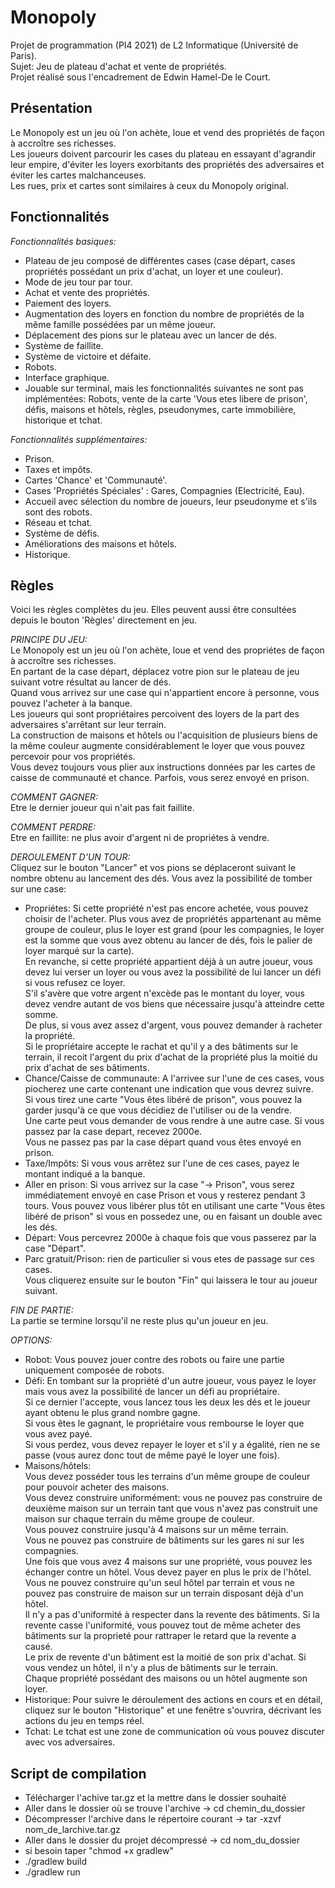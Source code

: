 # Monopoly

Projet de programmation (PI4 2021) de L2 Informatique (Université de Paris).  
Sujet: Jeu de plateau d'achat et vente de propriétés.  
Projet réalisé sous l'encadrement de Edwin Hamel-De le Court.  

## Présentation
Le Monopoly est un jeu où l'on achète, loue et vend des propriétés de façon à accroître ses richesses.  
Les joueurs doivent parcourir les cases du plateau en essayant d'agrandir leur empire, d'éviter les loyers exorbitants des propriétés des adversaires et éviter les cartes malchanceuses.  
Les rues, prix et cartes sont similaires à ceux du Monopoly original.
	
## Fonctionnalités
*Fonctionnalités basiques:*
- Plateau de jeu composé de différentes cases (case départ, cases propriétés possédant un prix d'achat, un loyer et une couleur).
- Mode de jeu tour par tour.
- Achat et vente des propriétés.
- Paiement des loyers.
- Augmentation des loyers en fonction du nombre de propriétés de la même famille possédées par un même joueur.
- Déplacement des pions sur le plateau avec un lancer de dés.
- Système de faillite.
- Système de victoire et défaite.
- Robots.
- Interface graphique.
- Jouable sur terminal, mais les fonctionnalités suivantes ne sont pas implémentées: Robots, vente de la carte 'Vous etes libere de prison', défis, maisons et hôtels, règles, pseudonymes, carte immobilière, historique et tchat.

*Fonctionnalités supplémentaires:*
- Prison.
- Taxes et impôts.
- Cartes 'Chance' et 'Communauté'.
- Cases 'Propriétés Spéciales' : Gares, Compagnies (Electricité, Eau).
- Accueil avec sélection du nombre de joueurs, leur pseudonyme et s'ils sont des robots.
- Réseau et tchat.
- Système de défis.
- Améliorations des maisons et hôtels.
- Historique.

## Règles
Voici les règles complètes du jeu. Elles peuvent aussi être consultées depuis le bouton 'Règles' directement en jeu.  

*PRINCIPE DU JEU:*  
Le Monopoly est un jeu où l'on achète, loue et vend des propriétes de façon à accroître ses richesses.  
En partant de la case départ, déplacez votre pion sur le plateau de jeu suivant votre résultat au lancer de dés.  
Quand vous arrivez sur une case qui n'appartient encore à personne, vous pouvez l'acheter à la banque.  
Les joueurs qui sont propriétaires percoivent des loyers de la part des adversaires s'arrêtant sur leur terrain.  
La construction de maisons et hôtels ou l'acquisition de plusieurs biens de la même couleur augmente considérablement le loyer que vous pouvez percevoir pour vos propriétés.  
Vous devez toujours vous plier aux instructions données par les cartes de caisse de communauté et chance. Parfois, vous serez envoyé en prison.  
	
*COMMENT GAGNER:*  
Etre le dernier joueur qui n'ait pas fait faillite.  

*COMMENT PERDRE:*  
Etre en faillite: ne plus avoir d'argent ni de propriétes à vendre.  
	
*DEROULEMENT D'UN TOUR:*  
Cliquez sur le bouton "Lancer" et vos pions se déplaceront suivant le nombre obtenu au lancement des dés. Vous avez la possibilité de tomber sur une case:  
- Propriétes: Si cette propriété n'est pas encore achetée, vous pouvez choisir de l'acheter. Plus vous avez de propriétés appartenant au même groupe de couleur, plus le loyer est grand (pour les compagnies, le loyer est la somme que vous avez obtenu au lancer de dés, fois le palier de loyer marqué sur la carte).   
        En revanche, si cette propriété appartient déjà à un autre joueur, vous devez lui verser un loyer ou vous avez la possibilité de lui lancer un défi si vous refusez ce loyer.  
		S'il s'avère que votre argent n'excède pas le montant du loyer, vous devez vendre autant de vos biens que nécessaire jusqu'à atteindre cette somme.  
		De plus, si vous avez assez d'argent, vous pouvez demander à racheter la propriété.  
		Si le propriétaire accepte le rachat et qu'il y a des bâtiments sur le terrain, il recoit l'argent du prix d'achat de la propriété plus la moitié du prix d'achat de ses bâtiments.  
- Chance/Caisse de communaute: A l'arrivee sur l'une de ces cases, vous piocherez une carte contenant une indication que vous devrez suivre.  
		Si vous tirez une carte "Vous êtes libéré de prison", vous pouvez la garder jusqu'à ce que vous décidiez de l'utiliser ou de la vendre.  
		Une carte peut vous demander de vous rendre à une autre case. Si vous passez par la case depart, recevez 2000e.  
		Vous ne passez pas par la case départ quand vous êtes envoyé en prison.  
- Taxe/Impôts: Si vous vous arrêtez sur l'une de ces cases, payez le montant indiqué a la banque.  
- Aller en prison: Si vous arrivez sur la case "-> Prison", vous serez immédiatement envoyé en case Prison et vous y resterez pendant 3 tours. Vous pouvez vous libérer plus tôt en utilisant une carte "Vous êtes libéré de prison" si vous en possedez une, ou en faisant un double avec les dés.
- Départ: Vous percevrez 2000e à chaque fois que vous passerez par la case "Départ".
- Parc gratuit/Prison: rien de particulier si vous etes de passage sur ces cases.  
Vous cliquerez ensuite sur le bouton "Fin" qui laissera le tour au joueur suivant.  

*FIN DE PARTIE:*  
La partie se termine lorsqu'il ne reste plus qu'un joueur en jeu.  
	
*OPTIONS:*  
- Robot: Vous pouvez jouer contre des robots ou faire une partie uniquement composée de robots.  
- Défi: En tombant sur la propriété d'un autre joueur, vous payez le loyer mais vous avez la possibilité de lancer un défi au propriétaire.   
	Si ce dernier l'accepte, vous lancez tous les deux les dés et le joueur ayant obtenu le plus grand nombre gagne.  
	Si vous êtes le gagnant, le propriétaire vous rembourse le loyer que vous avez payé.  
	Si vous perdez, vous devez repayer le loyer et s'il y a égalité, rien ne se passe (vous aurez donc tout de même payé le loyer une fois).  
- Maisons/hôtels:  
    Vous devez posséder tous les terrains d'un même groupe de couleur pour pouvoir acheter des maisons.  
	Vous devez construire uniformément: vous ne pouvez pas construire de deuxième maison sur un terrain tant que vous n'avez pas construit une maison sur chaque terrain du même groupe de couleur.  
    Vous pouvez construire jusqu'à 4 maisons sur un même terrain.  
	Vous ne pouvez pas construire de bâtiments sur les gares ni sur les compagnies.  
    Une fois que vous avez 4 maisons sur une propriété, vous pouvez les échanger contre un hôtel. Vous devez payer en plus le prix de l'hôtel.  
    Vous ne pouvez construire qu'un seul hôtel par terrain et vous ne pouvez pas construire de maison sur un terrain disposant déjà d'un hôtel.  
	Il n'y a pas d'uniformité à respecter dans la revente des bâtiments. Si la revente casse l'uniformité, vous pouvez tout de même acheter des bâtiments sur la proprieté pour rattraper le retard que la revente a causé.  
    Le prix de revente d'un bâtiment est la moitié de son prix d'achat. Si vous vendez un hôtel, il n'y a plus de bâtiments sur le terrain.  
    Chaque propriété possédant des maisons ou un hôtel augmente son loyer.  
- Historique: Pour suivre le déroulement des actions en cours et en détail, cliquez sur le bouton "Historique" et une fenêtre s'ouvrira, décrivant les actions du jeu en temps réel.  
- Tchat: Le tchat est une zone de communication où vous pouvez discuter avec vos adversaires.  


## Script de compilation

- Télécharger l'achive tar.gz et la mettre dans le dossier souhaité
- Aller dans le dossier où se trouve l'archive
    -> cd chemin_du_dossier
- Décompresser l'archive dans le répertoire courant
    -> tar -xzvf nom_de_larchive.tar.gz
- Aller dans le dossier du projet décompressé
    -> cd nom_du_dossier
- si besoin taper "chmod +x gradlew"
- ./gradlew build
- ./gradlew run
